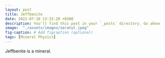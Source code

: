 ```yaml
---
layout: post
title: Jeffbenite
date: 2022-07-10 13:32:20 +0300
description: You'll find this post in your `_posts` directory. Go ahead and edit it and re-build the site to see your changes. # Add post description (optional)
image:  "./assets/images/zeratul.jpeg"
fig-caption: # Add figcaption (optional)
tags: [Mineral Physics]
---
```



Jeffbenite is a mineral.
